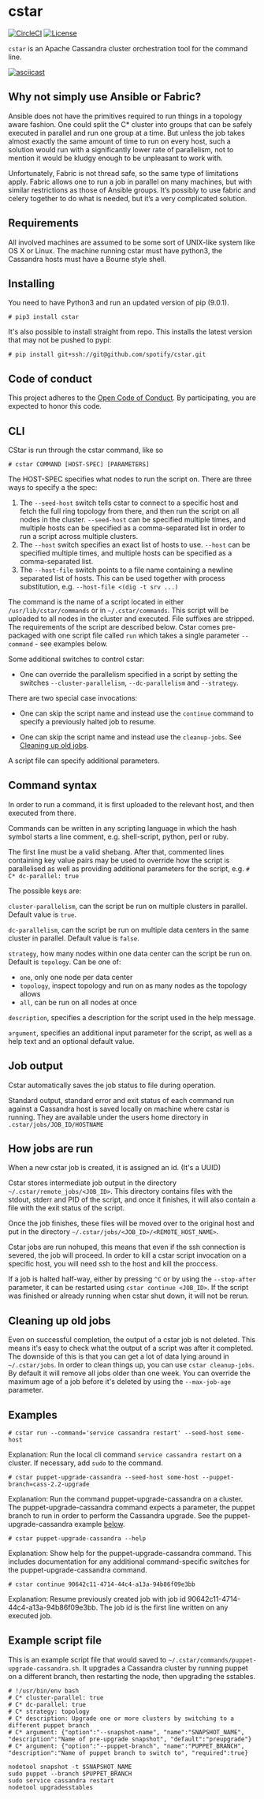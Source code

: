 # cstar

[![CircleCI](https://circleci.com/gh/spotify/cstar/tree/master.svg?style=shield)](https://circleci.com/gh/spotify/cstar)
[![License](https://img.shields.io/github/license/spotify/cstar.svg)](LICENSE)

`cstar` is an Apache Cassandra cluster orchestration tool for the command line.

[![asciicast](https://asciinema.org/a/BJkHpAGCdkSXTAhYf7bPVmerz.png)](https://asciinema.org/a/BJkHpAGCdkSXTAhYf7bPVmerz?autoplay=1)

## Why not simply use Ansible or Fabric?

Ansible does not have the primitives required to run things in a topology aware fashion. One could
split the C* cluster into groups that can be safely executed in parallel and run one group at a time.
But unless the job takes almost exactly the same amount of time to run on every host, such a solution
would run with a significantly lower rate of parallelism, not to mention it would be kludgy enough to
 be unpleasant to work with.

Unfortunately, Fabric is not thread safe, so the same type of limitations apply. Fabric allows one to
run a job in parallel on many machines, but with similar restrictions as those of Ansible groups.
It’s possibly to use fabric and celery together to do what is needed, but it’s a very complicated
solution.

## Requirements

All involved machines are assumed to be some sort of UNIX-like system like OS X or Linux. The machine
running cstar must have python3, the Cassandra hosts must have a Bourne style shell.

## Installing

You need to have Python3 and run an updated version of pip (9.0.1).

    # pip3 install cstar

It's also possible to install straight from repo. This installs the latest version that may not be pushed to pypi:

    # pip install git+ssh://git@github.com/spotify/cstar.git


## Code of conduct

This project adheres to the 
[Open Code of Conduct](https://github.com/spotify/code-of-conduct/blob/master/code-of-conduct.md).
By participating, you are expected to honor this code.

## CLI

CStar is run through the cstar command, like so

    # cstar COMMAND [HOST-SPEC] [PARAMETERS]

The HOST-SPEC specifies what nodes to run the script on. There are three ways to specify a the spec:

1. The `--seed-host` switch tells cstar to connect to a specific host and fetch the full ring topology
   from there, and then run the script on all nodes in the cluster. `--seed-host` can be specified
   multiple times, and multiple hosts can be specified as a comma-separated list in order to run a
   script across multiple clusters.
2. The `--host` switch specifies an exact list of hosts to use. `--host` can be specified multiple
   times, and multiple hosts can be specified as a comma-separated list.
3. The `--host-file` switch points to a file name containing a newline separated list of hosts. This
   can be used together with process substitution, e.g. `--host-file <(dig -t srv ...)`

The command is the name of a script located in either `/usr/lib/cstar/commands` or in
`~/.cstar/commands`. This script will be uploaded to all nodes in the cluster and executed. File suffixes
are stripped. The requirements of the script are described below. Cstar comes pre-packaged with one script file 
called ``run`` which takes a single parameter ``--command`` - see examples below.

Some additional switches to control cstar:

* One can override the parallelism specified in a script by setting the switches
  `--cluster-parallelism`, `--dc-parallelism` and `--strategy`.

There are two special case invocations:

* One can skip the script name and instead use the `continue` command to specify a previously halted job
  to resume.

* One can skip the script name and instead use the `cleanup-jobs`. See [Cleaning up old jobs](#Cleaning-up-old-jobs).

A script file can specify additional parameters.

## Command syntax

In order to run a command, it is first uploaded to the relevant host, and then executed from there. 

Commands can be written in any scripting language in which the hash symbol starts a line comment, e.g.
shell-script, python, perl or ruby.

The first line must be a valid shebang. After that, commented lines containing key value pairs may
be used to override how the script is parallelised as well as providing additional parameters for
the script, e.g. `# C* dc-parallel: true`

The possible keys are:

`cluster-parallelism`, can the script be run on multiple clusters in parallel. Default value is `true`.  

`dc-parallelism`, can the script be run on multiple data centers in the same cluster in parallel. Default value is `false`.

`strategy`, how many nodes within one data center can the script be run on. Default is `topology`.
Can be one of:

* `one`, only one node per data center
* `topology`, inspect topology and run on as many nodes as the topology allows
* `all`, can be run on all nodes at once

`description`, specifies a description for the script used in the help message.

`argument`, specifies an additional input parameter for the script, as well as a help text and an
optional default value. 

## Job output

Cstar automatically saves the job status to file during operation. 

Standard output, standard error and exit status of each command run against a Cassandra host is
saved locally on machine where cstar is running. They are available under the users home directory in 
`.cstar/jobs/JOB_ID/HOSTNAME`

## How jobs are run

When a new cstar job is created, it is assigned an id. (It's a UUID)

Cstar stores intermediate job output in the directory
`~/.cstar/remote_jobs/<JOB_ID>`. This directory contains files with the stdout, stderr and PID of the
script, and once it finishes, it will also contain a file with the exit status of the script.

Once the job finishes, these files will be moved over to the original host and put in the directory `~/.cstar/jobs/<JOB_ID>/<REMOTE_HOST_NAME>`.

Cstar jobs are run nohuped, this means that even if the ssh connection is severed, the job will proceed.
In order to kill a cstar script invocation on a specific host, you will need ssh to the host and kill
the proccess.

If a job is halted half-way, either by pressing `^C` or by using the `--stop-after` parameter, it can be
restarted using `cstar continue <JOB_ID>`. If the script was finished or already running when cstar
shut down, it will not be rerun.

## Cleaning up old jobs

Even on successful completion, the output of a cstar job is not deleted. This means it's easy to check
what the output of a script was after it completed. The downside of this is that you can get a lot of
data lying around in `~/.cstar/jobs`. In order to clean things up, you can use
`cstar cleanup-jobs`. By default it will remove all jobs older than one week. You can override the
maximum age of a job before it's deleted by using the `--max-job-age` parameter.

## Examples

    # cstar run --command='service cassandra restart' --seed-host some-host

Explanation: Run the local cli command ``service cassandra restart`` on a cluster. If necessary, add ``sudo`` to the 
command.

    # cstar puppet-upgrade-cassandra --seed-host some-host --puppet-branch=cass-2.2-upgrade

Explanation: Run the command puppet-upgrade-cassandra on a cluster. The puppet-upgrade-cassandra
command expects a parameter, the puppet branch to run in order to perform the Cassandra upgrade. See the 
puppet-upgrade-cassandra example [below](#Example-script-file).

    # cstar puppet-upgrade-cassandra --help

Explanation: Show help for the puppet-upgrade-cassandra command. This includes documentation for any
additional command-specific switches for the puppet-upgrade-cassandra command.

    # cstar continue 90642c11-4714-44c4-a13a-94b86f09e3bb

Explanation: Resume previously created job with job id 90642c11-4714-44c4-a13a-94b86f09e3bb.
The job id is the first line written on any executed job.

## Example script file

This is an example script file that would saved to `~/.cstar/commands/puppet-upgrade-cassandra.sh`. It upgrades a 
Cassandra cluster by running puppet on a different branch, then restarting the node, then upgrading the sstables.

    # !/usr/bin/env bash
    # C* cluster-parallel: true                                                                                                                                                                                    
    # C* dc-parallel: true                                                                                                                                                                                         
    # C* strategy: topology                                                                                                                                                                                        
    # C* description: Upgrade one or more clusters by switching to a different puppet branch                                                                                                                       
    # C* argument: {"option":"--snapshot-name", "name":"SNAPSHOT_NAME", "description":"Name of pre-upgrade snapshot", "default":"preupgrade"}                                                                      
    # C* argument: {"option":"--puppet-branch", "name":"PUPPET_BRANCH", "description":"Name of puppet branch to switch to", "required":true}                                                                       
    
    nodetool snapshot -t $SNAPSHOT_NAME
    sudo puppet --branch $PUPPET_BRANCH
    sudo service cassandra restart
    nodetool upgradesstables

